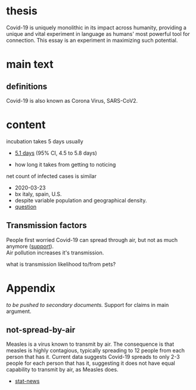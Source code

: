 
# thesis  
Covid-19 is uniquely monolithic in its impact across humanity, providing a unique and vital experiment in language as humans' most powerful tool for connection. This essay is an experiment in maximizing such potential.

# main text
## definitions  
Covid-19 is also known as Corona Virus, SARS-CoV2.

# content  
incubation takes 5 days usually
- [5.1 days](https://www.ncbi.nlm.nih.gov/pubmed/32150748) (95% CI, 4.5 to 5.8 days)

- how long it takes from getting to noticing

net count of infected cases is similar  
- 2020-03-23
- bx italy, spain, U.S.
- despite variable population and geographical density.
- [question](#macro-environment)

## Transmission factors
People first worried Covid-19 can spread through air, but not as much anymore ([support](#not-spread-by-air)).  
Air pollution increases it's transmission.

what is transmission likelihood to/from pets?

# Appendix
*to be pushed to secondary documents.* Support for claims in main argument.

## not-spread-by-air
Measles is a virus known to transmit by air. The consequence is that measles is highly contagious, typically spreading to 12 people from each person that has it. Current data suggests Covid-19 spreads to only 2-3 people for each person that has it, suggesting it does not have equal capability to transmit by air, as Measles does.
- [stat-news](https://www.statnews.com/2020/03/16/coronavirus-can-become-aerosol-doesnt-mean-doomed/)  
